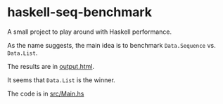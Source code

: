 # haskell-seq-benchmark


A small project to play around with Haskell performance.

As the name suggests, the main idea is to benchmark 
`Data.Sequence` vs. `Data.List`.

The results are in [output.html](http://sheyll.github.com/haskell-seq-benchmark/output.html).

It seems that `Data.List` is the winner.

The code is in [src/Main.hs](src/Main.hs)


